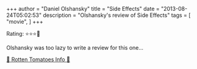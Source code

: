 +++
author = "Daniel Olshansky"
title = "Side Effects"
date = "2013-08-24T05:02:53"
description = "Olshansky's review of Side Effects"
tags = [
    "movie",
]
+++

Rating: ⭐⭐⭐🌟

Olshansky was too lazy to write a review for this one...

[🍅 Rotten Tomatoes Info 🍅](https://www.rottentomatoes.com//m/side_effects_2013)